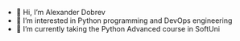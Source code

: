 - 👋 Hi, I’m Alexander Dobrev
- 👀 I’m interested in Python programming and DevOps engineering
- 🌱 I’m currently taking the Python Advanced course in SoftUni

<!---
alexanderdobrev9613/alexanderdobrev9613 is a ✨ special ✨ repository because its `README.md` (this file) appears on your GitHub profile.
You can click the Preview link to take a look at your changes.
--->
